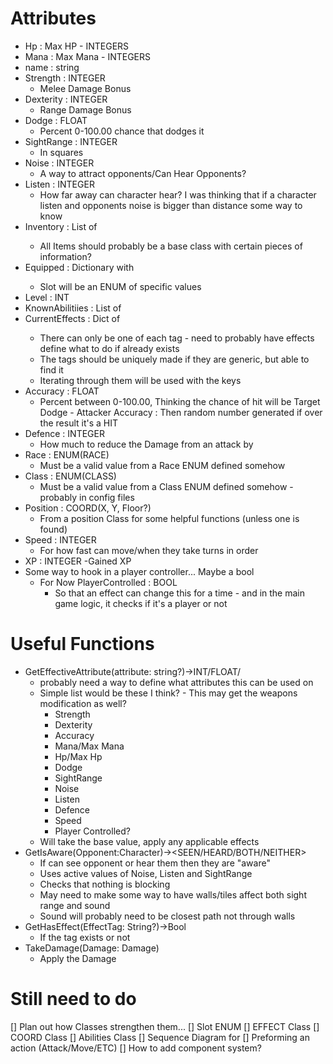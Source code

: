 # Attributes
- Hp : Max HP - INTEGERS
- Mana : Max Mana - INTEGERS
- name : string
- Strength : INTEGER 
    - Melee Damage Bonus
- Dexterity : INTEGER
    - Range Damage Bonus
- Dodge : FLOAT
    - Percent 0-100.00 chance that dodges it 
-  SightRange : INTEGER
    - In squares
- Noise : INTEGER
    - A way to attract opponents/Can Hear Opponents?
- Listen : INTEGER
    - How far away can character hear? I was thinking that if a character listen and opponents noise is bigger than distance some way to know
- Inventory : List of <ITEM>
    - All Items should probably be a base class with certain pieces of information?
- Equipped : Dictionary with <SLOT : ITEM>
    - Slot will be an ENUM of specific values 
- Level : INT
- KnownAbilitiies : List of <ABILITIES>
- CurrentEffects : Dict of <TAG : EFFECT>
    - There can only be one of each tag - need to probably have effects define what to do if already exists
    - The tags should be uniquely made if they are generic, but able to find it
    - Iterating through them will be used with the keys
- Accuracy : FLOAT
    - Percent between 0-100.00, Thinking the chance of hit will be Target Dodge - Attacker Accuracy : Then random number generated if over the result it's a HIT
- Defence : INTEGER
    - How much to reduce the Damage from an attack by
- Race : ENUM(RACE)
    - Must be a valid value from a Race ENUM defined somehow
- Class : ENUM(CLASS)
    - Must be a valid value from a Class ENUM defined somehow - probably in config files
- Position : COORD(X, Y, Floor?)
    - From a position Class for some helpful functions (unless one is found)
- Speed : INTEGER
    - For how fast can move/when they take turns in order
- XP : INTEGER
    -Gained XP
- Some way to hook in a player controller... Maybe a bool
    - For Now PlayerControlled : BOOL 
        - So that an effect can change this for a time - and in the main game logic, it checks if it's a player or not

# Useful Functions 
- GetEffectiveAttribute(attribute: string?)->INT/FLOAT/
    - probably need a way to define what attributes this can be used on
    - Simple list would be these I think? - This may get the weapons modification as well?
        - Strength
        - Dexterity
        - Accuracy
        - Mana/Max Mana
        - Hp/Max Hp
        - Dodge
        - SightRange
        - Noise
        - Listen
        - Defence
        - Speed
        - Player Controlled?
    - Will take the base value, apply any applicable effects
- GetIsAware(Opponent:Character)-><SEEN/HEARD/BOTH/NEITHER> 
    - If can see opponent or hear them then they are "aware"
    - Uses active values of Noise, Listen and SightRange
    - Checks that nothing is blocking
    - May need to make some way to have walls/tiles affect both sight range and sound
    - Sound will probably need to be closest path not through walls
- GetHasEffect(EffectTag: String?)->Bool
    - If the tag exists or not
- TakeDamage(Damage: Damage)
    - Apply the Damage

# Still need to do
[] Plan out how Classes strengthen them...
[] Slot ENUM
[] EFFECT Class
[] COORD Class
[] Abilities Class
[] Sequence Diagram for 
    [] Preforming an action (Attack/Move/ETC)
[] How to add component system?